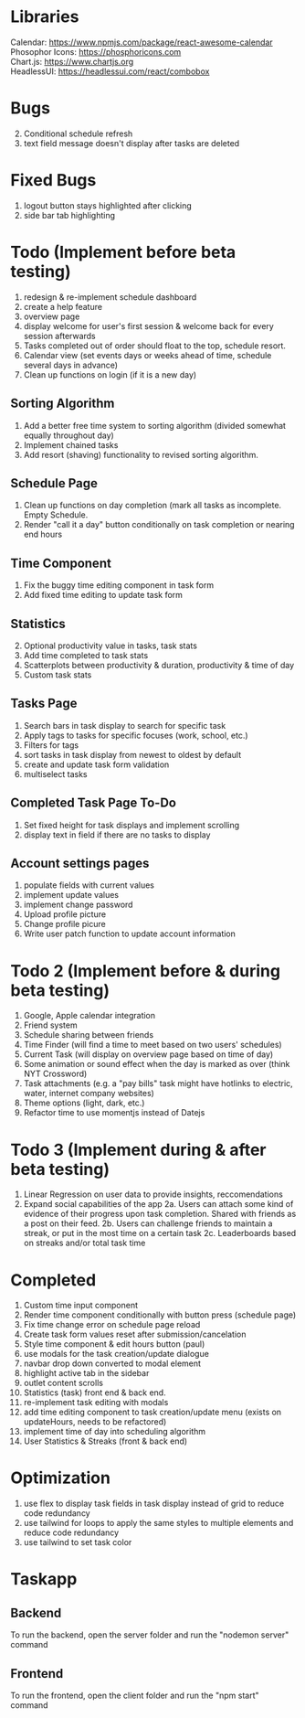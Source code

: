 # Libraries
Calendar: https://www.npmjs.com/package/react-awesome-calendar
<br />
Phosophor Icons: https://phosphoricons.com
<br />
Chart.js: https://www.chartjs.org
<br />
HeadlessUI: https://headlessui.com/react/combobox

# Bugs
2. Conditional schedule refresh
3. text field message doesn't display after tasks are deleted

# Fixed Bugs
1. logout button stays highlighted after clicking
2. side bar tab highlighting

# Todo (Implement before beta testing)
1. redesign & re-implement schedule dashboard
2. create a help feature
3. overview page
4. display welcome for user's first session & welcome back for every session afterwards
5. Tasks completed out of order should float to the top, schedule resort.
6. Calendar view (set events days or weeks ahead of time, schedule several days in advance)
7. Clean up functions on login (if it is a new day)


## Sorting Algorithm
1. Add a better free time system to sorting algorithm (divided somewhat equally throughout day)
2. Implement chained tasks
3. Add resort (shaving) functionality to revised sorting algorithm.

## Schedule Page
1. Clean up functions on day completion (mark all tasks as incomplete. Empty Schedule.
2. Render "call it a day" button conditionally on task completion or nearing end hours

## Time Component
1. Fix the buggy time editing component in task form
2. Add fixed time editing to update task form

## Statistics
2. Optional productivity value in tasks, task stats
3. Add time completed to task stats
4. Scatterplots between productivity & duration, productivity & time of day
5. Custom task stats

## Tasks Page
1. Search bars in task display to search for specific task
2. Apply tags to tasks for specific focuses (work, school, etc.)
3. Filters for tags
5. sort tasks in task display from newest to oldest by default
6. create and update task form validation
7. multiselect tasks

## Completed Task Page To-Do
1. Set fixed height for task displays and implement scrolling
2. display text in field if there are no tasks to display

## Account settings pages
1. populate fields with current values
2. implement update values
3. implement change password
4. Upload profile picture
5. Change profile picure
6. Write user patch function to update account information

# Todo 2 (Implement before & during beta testing)
1. Google, Apple calendar integration
2. Friend system
3. Schedule sharing between friends
4. Time Finder (will find a time to meet based on two users' schedules)
5. Current Task (will display on overview page based on time of day)
6. Some animation or sound effect when the day is marked as over (think NYT Crossword)
7. Task attachments (e.g. a "pay bills" task might have hotlinks to electric, water, internet company websites)
8. Theme options (light, dark, etc.)
9. Refactor time to use momentjs instead of Datejs

# Todo 3 (Implement during & after beta testing)
1. Linear Regression on user data to provide insights, reccomendations
2. Expand social capabilities of the app
   2a. Users can attach some kind of evidence of their progress upon task completion. Shared with friends as a post on their feed.
   2b. Users can challenge friends to maintain a streak, or put in the most time on a certain task
   2c. Leaderboards based on streaks and/or total task time

# Completed
1. Custom time input component
2. Render time component conditionally with button press (schedule page)
3. Fix time change error on schedule page reload
4. Create task form values reset after submission/cancelation
5. Style time component & edit hours button (paul)
6. use modals for the task creation/update dialogue
7. navbar drop down converted to modal element
8. highlight active tab in the sidebar
9. outlet content scrolls
10. Statistics (task) front end & back end.
11. re-implement task editing with modals
12. add time editing component to task creation/update menu (exists on updateHours, needs to be refactored)
13. implement time of day into scheduling algorithm
14. User Statistics & Streaks (front & back end)

# Optimization
1. use flex to display task fields in task display instead of grid to reduce code redundancy
2. use tailwind for loops to apply the same styles to multiple elements and reduce code redundancy
3. use tailwind to set task color

# Taskapp
## Backend
To run the backend, open the server folder and run the "nodemon server" command
## Frontend
To run the frontend, open the client folder and run the "npm start" command
